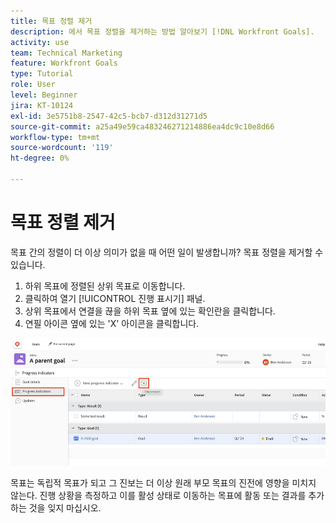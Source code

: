 ```yaml
---
title: 목표 정렬 제거
description: 에서 목표 정렬을 제거하는 방법 알아보기 [!DNL Workfront Goals].
activity: use
team: Technical Marketing
feature: Workfront Goals
type: Tutorial
role: User
level: Beginner
jira: KT-10124
exl-id: 3e5751b8-2547-42c5-bcb7-d312d31271d5
source-git-commit: a25a49e59ca483246271214886ea4dc9c10e8d66
workflow-type: tm+mt
source-wordcount: '119'
ht-degree: 0%

---
```


# 목표 정렬 제거

목표 간의 정렬이 더 이상 의미가 없을 때 어떤 일이 발생합니까? 목표 정렬을 제거할 수 있습니다.

1. 하위 목표에 정렬된 상위 목표로 이동합니다.
1. 클릭하여 열기 [!UICONTROL 진행 표시기] 패널.
1. 상위 목표에서 연결을 끊을 하위 목표 옆에 있는 확인란을 클릭합니다.
1. 연필 아이콘 옆에 있는 &#39;X&#39; 아이콘을 클릭합니다.

![의 스크린샷 [!UICONTROL 정렬 제거] 의 옵션 [!DNL Workfront Goals]](assets/08-workfront-goals-remove-goal-alignment.png)

목표는 독립적 목표가 되고 그 진보는 더 이상 원래 부모 목표의 진전에 영향을 미치지 않는다. 진행 상황을 측정하고 이를 활성 상태로 이동하는 목표에 활동 또는 결과를 추가하는 것을 잊지 마십시오.
